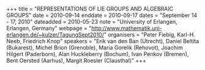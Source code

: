 +++
title = "REPRESENTATIONS OF LIE GROUPS AND ALGEBRAIC GROUPS"
date = 2010-09-14
enddate = 2010-09-17
dates = "September 14 - 17, 2010"
dateadded = 2010-05-23
note = "University of Erlangen, Erlangen, Germany"
webpage = "http://www.mathematik.uni-erlangen.de/~kulzer/TagungSept2010/"
organisers = "Peter Fiebig, Karl-H. Neeb, Friedrich Knop"
speakers = "Erik van den Ban (Utrecht), Daniel Beltita (Bukarest), Michel Brion (Grenoble),
Maria Gorelik (Rehovot), Joachim Hilgert (Paderborn), Alan Huckleberry (Bochum), Ivan Penkov (Bremen), Bent Oersted (Aarhus), Margit Roesler (Clausthal)"
+++

